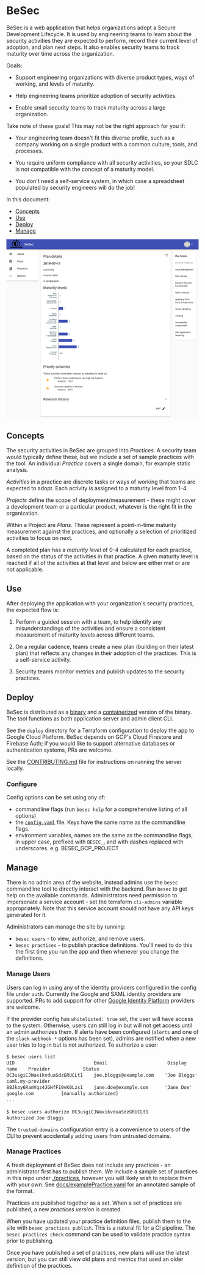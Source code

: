 # BeSec

BeSec is a web application that helps organizations adopt a Secure Development
Lifecycle. It is used by engineering teams to learn about the security
activities they are expected to perform, record their current level of adoption,
and plan next steps. It also enables security teams to track maturity over time
across the organization.

Goals:

-   Support engineering organizations with diverse product types, ways of
    working, and levels of maturity.

-   Help engineering teams prioritize adoption of security activities.

-   Enable small security teams to track maturity across a large organization.

Take note of these goals! This may not be the right approach for you if:

-   Your engineering team doesn't fit this diverse profile, such as a company
    working on a single product with a common culture, tools, and processes.

-   You require uniform compliance with all security activities, so your SDLC is
    not compatible with the concept of a maturity model.

-   You don't need a self-service system, in which case a spreadsheet populated by
    security engineers will do the job!

In this document:

-   [Concepts](#concepts)
-   [Use](#use)
-   [Deploy](#deploy)
-   [Manage](#manage)

![A screenshot of a BeSec plan](./docs/screenshot.png)

## Concepts

The security activities in BeSec are grouped into _Practices_. A security team
would typically define these, but we include a set of sample practices with the
tool. An individual _Practice_ covers a single domain, for example static
analysis.

_Activities_ in a practice are discrete tasks or ways of working that teams are
expected to adopt. Each activity is assigned to a maturity level from 1-4.

_Projects_ define the scope of deployment/measurement -
these might cover a development team or a particular product, whatever is the
right fit in the organization.

Within a Project are _Plans_. These represent a
point-in-time maturity measurement against the practices, and optionally a
selection of prioritized activities to focus on next.

A completed plan has a _maturity level_ of 0-4 calculated for each practice,
based on the status of the activities in that practice. A given maturity level
is reached if all of the activities at that level and below are either met or
are not applicable.

## Use

After deploying the application with your organization's security practices, the expected flow is:

1. Perform a guided session with a team, to help identify any misunderstandings
   of the activities and ensure a consistent measurement of maturity levels across
   different teams.

2. On a regular cadence, teams create a new plan (building on their latest
   plan) that reflects any changes in their adoption of the practices. This is a
   self-service activity.

3. Security teams monitor metrics and publish updates to the security
   practices.

## Deploy

BeSec is distributed as a
[binary](https://github.com/ThalesGroup/besec/releases) and a
[containerized](https://gcr.io/besec-project/besec) version of the binary. The
tool functions as both application server and admin client CLI.

See the `deploy` directory for a Terraform configuration to deploy the app to
Google Cloud Platform. BeSec depends on GCP's Cloud Firestore and Firebase
Auth; if you would like to support alternative databases or authentication
systems, PRs are welcome.

See the [CONTRIBUTING.md](./CONTRIBUTING.md) file for instructions on running
the server locally.

### Configure

Config options can be set using any of:

-   commandline flags (run `besec help` for a comprehensive listing of all options)
-   the [`config.yaml`](./config.yaml) file. Keys have the same name as the commandline flags.
-   environment variables, names are the same as the commandline flags, in upper case,
    prefixed with `BESEC_`, and with dashes replaced with underscores. e.g. BESEC_GCP_PROJECT

## Manage

There is no admin area of the website, instead admins use the `besec`
commandline tool to directly interact with the backend. Run `besec` to get help
on the available commands.
Administrators need permission to impersonate a service account - set the
terraform `cli-admins` variable appropriately. Note that this service account
should _not_ have any API keys generated for it.

Administrators can manage the site by running:

-   `besec users` - to view, authorize, and remove users.
-   `besec practices` - to publish practice definitions.
    You'll need to do this the first time you run the app and then whenever you change the definitions.

### Manage Users

Users can log in using any of the identity providers configured in the config
file under `auth`. Currently the Google and SAML identity providers are
supported. PRs to add support for other [Google Identity
Platform](https://cloud.google.com/identity-platform/docs/concepts-authentication)
providers are welcome.

If the provider config has `whitelisted: true` set, the user will have access
to the system. Otherwise, users can still log in but will not get access until
an admin authorizes them. If alerts have been configured (`alerts` and one of
the `slack-webhook-*` options has been set), admins are notified when a new
user tries to log in but is not authorized. To authorize a user:

```
$ besec users list
UID                             Email                      Display name    Provider            Status
0C3usgiCJWaxikvduaSdzGRUCLt1    joe.bloggs@example.com    'Joe Bloggs'     saml.my-provider
88Jkby6RamVqz4JGHfF19vK0Lzs1    jane.doe@example.com      'Jane Doe'       google.com          [manually authorized]
...

$ besec users authorize 0C3usgiCJWaxikvduaSdzGRUCLt1
Authorized Joe Bloggs
```

The `trusted-domains` configuration entry is a convenience to users of the CLI
to prevent accidentally adding users from untrusted domains.

### Manage Practices

A fresh deployment of BeSec does not include any practices - an administrator
first has to publish them. We include a sample set of practices in this repo
under [./practices](./practices), however you will likely wish to replace them
with your own. See [docs/examplePractice.yaml](./docs/examplePractice.yaml) for an
annotated sample of the format.

Practices are published together as a set. When a set of practices are
published, a new _practices version_ is created.

When you have updated your practice definition files, publish them to the site
with `besec practices publish`. This is a natural fit for a CI pipeline. The
`besec practices check` command can be used to validate practice syntax prior
to publishing.

Once you have published a set of practices, new plans will use the latest
version, but you can still view old plans and metrics that used an older
definition of the practices.

